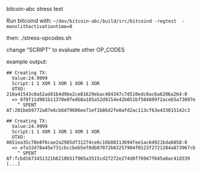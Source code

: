 
bitcoin-abc stress test

Run bitcoind with:
`~/dev/bitcoin-abc/build/src/bitcoind -regtest  -monolithactivationtime=0`

then:
./stress-opcodes.sh

change "SCRIPT" to evaluate other OP_CODES

example output:
```
## Creating TX:
  Value:24.9999
  Script:1 1 XOR 1 XOR 1 XOR 1 XOR
  UTXO: 210a41543c0a52ad41b4d9be2ce81629ebac484347c7d510edc8ac6a6206a264:0
  => 8f0f11d901b11370e0fedb8a185a52d9154e42b051bf504809f2aceb5a73097e
    ^ SPENT AT:201beb9772a87e6cb6d79606ee71ef1b86d2fe8afd2ac113cf63e433015142c3

## Creating TX:
  Value:24.9999
  Script:1 1 XOR 1 XOR 1 XOR 1 XOR
  UTXO: 8651ea35c70e8f6cae2a2985df31274ce6c16b88113694fee1ac64921bda6858:0
  => efa32d78a45e731cbccbeb5ef8db07072b83257904f0123f2721284a873967cb
    ^ SPENT AT:fcbd1673451321b6210b51f065a3515cd27272e274d8f76947f645a6ac41d339
[...]
```
